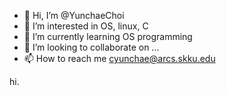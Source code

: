 - 👋 Hi, I’m @YunchaeChoi
- 👀 I’m interested in OS, linux, C
- 🌱 I’m currently learning OS programming
- 💞️ I’m looking to collaborate on ...
- 📫 How to reach me cyunchae@arcs.skku.edu

<!---
YunchaeChoi/YunchaeChoi is a ✨ special ✨ repository because its `README.md` (this file) appears on your GitHub profile.
You can click the Preview link to take a look at your changes.
--->

hi. 
